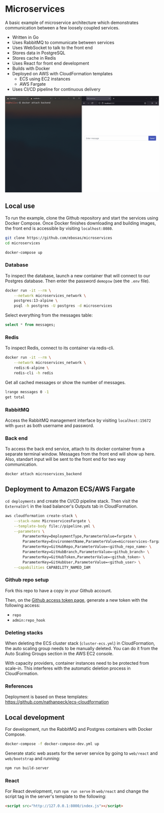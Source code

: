 # Microservices

A basic example of microservice architecture which demonstrates communication between a few loosely coupled services.

* Written in Go
* Uses RabbitMQ to communicate between services
* Uses WebSocket to talk to the front end
* Stores data in PostgreSQL
* Stores cache in Redis
* Uses React for front end development
* Builds with Docker
* Deployed on AWS with CloudFormation templates
    * ECS using EC2 instances
    * AWS Fargate
* Uses CI/CD pipeline for continuous delivery

![](demo.gif)

## Local use

To run the example, clone the Github repository and start the services using Docker Compose. Once Docker finishes downloading and building images, the front end is accessible by visiting `localhost:8080`.

```bash
git clone https://github.com/ebosas/microservices
cd microservices
```
```bash
docker-compose up
```

### Database

To inspect the database, launch a new container that will connect to our Postgres database. Then enter the password `demopsw` (see the `.env` file).

```bash
docker run -it --rm \
    --network microservices_network \
    postgres:13-alpine \
    psql -h postgres -U postgres -d microservices
```

Select everything from the messages table:

```sql
select * from messages;
```

### Redis

To inspect Redis, connect to its container via redis-cli.

```bash
docker run -it --rm \
    --network microservices_network \
    redis:6-alpine \
    redis-cli -h redis
```

Get all cached messages or show the number of messages.

```bash
lrange messages 0 -1
get total
```

### RabbitMQ

Access the RabbitMQ management interface by visiting `localhost:15672` with `guest` as both username and password.

### Back end

To access the back end service, attach to its docker container from a separate terminal window. Messages from the front end will show up here. Also, standart input will be sent to the front end for two way communication.

```bash
docker attach microservices_backend
```

## Deployment to Amazon ECS/AWS Fargate

`cd deployments` and create the CI/CD pipeline stack. Then visit the `ExternalUrl` in the load balancer's Outputs tab in CloudFormation.

```bash
aws cloudformation create-stack \
	--stack-name MicroservicesFargate \
	--template-body file://pipeline.yml \
	--parameters \
		ParameterKey=DeploymentType,ParameterValue=fargate \
		ParameterKey=EnvironmentName,ParameterValue=microservices-fargate \
		ParameterKey=GitHubRepo,ParameterValue=<github_repo_name> \
		ParameterKey=GitHubBranch,ParameterValue=<github_branch> \
		ParameterKey=GitHubToken,ParameterValue=<github_token> \
		ParameterKey=GitHubUser,ParameterValue=<github_user> \
	--capabilities CAPABILITY_NAMED_IAM
```

### Github repo setup

Fork this repo to have a copy in your Github account.

Then, on the [Github access token page](https://github.com/settings/tokens), generate a new token with the following access:

* `repo`
* `admin:repo_hook`

### Deleting stacks

When deleting the ECS cluster stack (`cluster-ecs.yml`) in CloudFormation, the auto scaling group needs to be manually deleted. You can do it from the Auto Scaling Groups section in the AWS EC2 console.

With capacity providers, container instances need to be protected from scale-in. This interferes with the automatic deletion process in CloudFormation. 

### References

Deployment is based on these templates: https://github.com/nathanpeck/ecs-cloudformation

## Local development

For development, run the RabbitMQ and Postgres containers with Docker Compose.

```bash
docker-compose -f docker-compose-dev.yml up
```

Generate static web assets for the server service by going to `web/react` and `web/bootstrap` and running:

```bash
npm run build-server
```

### React

For React development, run `npm run serve` in `web/react` and change the script tag in the server's template to the following:

```html
<script src="http://127.0.0.1:8000/index.js"></script>
```
